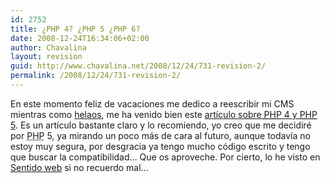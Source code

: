 ```yaml
---
id: 2752
title: ¿PHP 4? ¿PHP 5 ¿PHP 6?
date: 2008-12-24T16:34:06+02:00
author: Chavalina
layout: revision
guid: http://www.chavalina.net/2008/12/24/731-revision-2/
permalink: /2008/12/24/731-revision-2/
---
```

En este momento feliz de vacaciones me dedico a reescribir mi CMS mientras como <a href="http://haagen-dazs.es/irresistibles/gama/producto.asp?tipo=1&#038;sabor=6&#038;mIzq=2" target="_blank">helaos</a>, me ha venido bien este <a href="http://www.maestrosdelweb.com/editorial/php4y5/" target="_blank">artículo sobre <acronym title="Hypertext PreProcessor">PHP</acronym> 4 y <acronym title="Hypertext PreProcessor">PHP</acronym> 5</a>. Es un artículo bastante claro y lo recomiendo, yo creo que me decidiré por <acronym title="Hypertext PreProcessor">PHP</acronym> 5, ya mirando un poco más de cara al futuro, aunque todavía no estoy muy segura, por desgracia ya tengo mucho código escrito y tengo que buscar la compatibilidad… Que os aproveche. Por cierto, lo he visto en <a href="http://sentidoweb.com/" target="_blank">Sentido web</a> si no recuerdo mal…